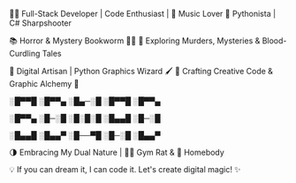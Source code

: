 👨‍💻 Full-Stack Developer | Code Enthusiast | 🎵 Music Lover
🐍 Pythonista | C# Sharpshooter

📚 Horror & Mystery Bookworm 🕵️‍♂️
🔪 Exploring Murders, Mysteries & Blood-Curdling Tales

🔲 Digital Artisan | Python Graphics Wizard 🖌️
📐 Crafting Creative Code & Graphic Alchemy
🎨

░█▀▀█ ░█▀▀▄ ░█▄─░█ ░█▀▀█ ░█▀▀▄ 

░█▀▀▄ ░█─░█ ░█░█░█ ░█▄▄█ ░█─░█ 

░█▄▄█ ░█▄▄▀ ░█──▀█ ░█─░█ ░█▄▄▀


🌗 Embracing My Dual Nature | 🏋️‍♂️ Gym Rat & 🏡 Homebody

💡 If you can dream it, I can code it. Let's create digital magic! ✨

